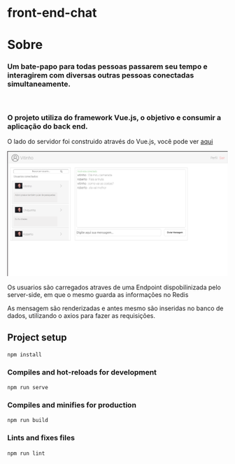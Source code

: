 # front-end-chat

# Sobre

<h3>Um bate-papo para todas pessoas passarem seu tempo e interagirem com diversas outras pessoas conectadas simultaneamente.</h3>
<br/>

<h3>O projeto utiliza do framework Vue.js, o objetivo e consumir a aplicação do back end.</h3>

O lado do servidor foi construido através do Vue.js, você pode ver <a href="https://github.com/vitinhos67/online_chat-back-end">aqui</a>

![Alt text](./src/assets/screenshots/home-page.png)

Os usuarios são carregados atraves de uma Endpoint dispobilinizada pelo server-side, em que o mesmo guarda as informações no Redis

As mensagem são renderizadas e antes mesmo são inseridas no banco de dados, utilizando o axios para fazer as requisições.

## Project setup

```
npm install
```

### Compiles and hot-reloads for development

```
npm run serve
```

### Compiles and minifies for production

```
npm run build
```

### Lints and fixes files

```
npm run lint
```
